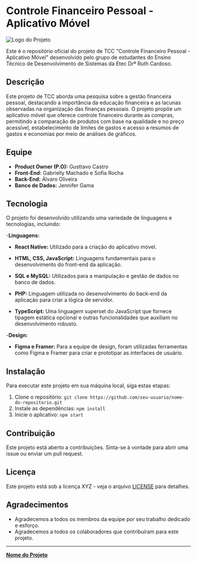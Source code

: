 # Controle Financeiro Pessoal - Aplicativo Móvel

![Logo do Projeto](foto_do_projeto)

Este é o repositório oficial do projeto de TCC "Controle Financeiro Pessoal - Aplicativo Móvel" desenvolvido pelo grupo de estudantes do Ensino Técnico de Desenvolvimento de Sistemas da Etec Drª Ruth Cardoso.

## Descrição

Este projeto de TCC aborda uma pesquisa sobre a gestão financeira pessoal, destacando a importância da educação financeira e as lacunas observadas na organização das finanças pessoais. O projeto propõe um aplicativo móvel que oferece controle financeiro durante as compras, permitindo a comparação de produtos com base na qualidade e no preço acessível, estabelecimento de limites de gastos e acesso a resumos de gastos e economias por meio de análises de gráficos.

## Equipe

- **Product Owner (P.O):** Gusttavo Castro
- **Front-End:** Gabrielly Machado e Sofia Rocha
- **Back-End:** Álvaro Oliveira
- **Banco de Dados:** Jennifer Gama

## Tecnologia

O projeto foi desenvolvido utilizando uma variedade de linguagens e tecnologias, incluindo:
  
-**Linguagens:**

- **React Native:** Utilizado para a criação do aplicativo móvel.

- **HTML, CSS, JavaScript:** Linguagens fundamentais para o desenvolvimento do front-end da aplicação.

- **SQL e MySQL:** Utilizados para a manipulação e gestão de dados no banco de dados.

- **PHP:** Linguagem utilizada no desenvolvimento do back-end da aplicação para criar a lógica de servidor.

- **TypeScript:** Uma linguagem superset do JavaScript que fornece tipagem estática opcional e outras funcionalidades que auxiliam no desenvolvimento robusto.

-**Design:**

- **Figma e Framer:** Para a equipe de design, foram utilizadas ferramentas como Figma e Framer para criar e prototipar as interfaces de usuário.


## Instalação

Para executar este projeto em sua máquina local, siga estas etapas:

1. Clone o repositório: `git clone https://github.com/seu-usuario/nome-do-repositorio.git`
2. Instale as dependências: `npm install`
3. Inicie o aplicativo: `npm start`

## Contribuição

Este projeto está aberto a contribuições. Sinta-se à vontade para abrir uma issue ou enviar um pull request.

## Licença

Este projeto está sob a licença XYZ - veja o arquivo [LICENSE](LICENSE) para detalhes.

## Agradecimentos

- Agradecemos a todos os membros da equipe por seu trabalho dedicado e esforço.
- Agradecemos a todos os colaboradores que contribuíram para este projeto.

---

**[Nome do Projeto](link_do_projeto)**
